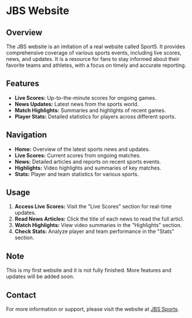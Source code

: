 # JBS Website

## Overview
The JBS website is an imitation of a real website called Sport5. It provides comprehensive coverage of various sports events, including live scores, news, and updates. It is a resource for fans to stay informed about their favorite teams and athletes, with a focus on timely and accurate reporting.

## Features
- **Live Scores:** Up-to-the-minute scores for ongoing games.
- **News Updates:** Latest news from the sports world.
- **Match Highlights:** Summaries and highlights of recent games.
- **Player Stats:** Detailed statistics for players across different sports.

## Navigation
- **Home:** Overview of the latest sports news and updates.
- **Live Scores:** Current scores from ongoing matches.
- **News:** Detailed articles and reports on recent sports events.
- **Highlights:** Video highlights and summaries of key matches.
- **Stats:** Player and team statistics for various sports.

## Usage
1. **Access Live Scores:** Visit the "Live Scores" section for real-time updates.
2. **Read News Articles:** Click the title of each news to read the full articl.
3. **Watch Highlights:** View video summaries in the "Highlights" section.
4. **Check Stats:** Analyze player and team performance in the "Stats" section.

## Note
This is my first website and it is not fully finished. More features and updates will be added soon.

## Contact
For more information or support, please visit the website at [JBS Sports](https://jamilbar.github.io/sport5/JBS.html).
